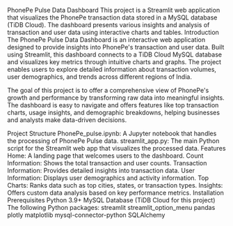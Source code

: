 PhonePe Pulse Data Dashboard
This project is a Streamlit web application that visualizes the PhonePe transaction data stored in a MySQL database (TiDB Cloud). The dashboard presents various insights and analysis of transaction and user data using interactive charts and tables.
Introduction
The PhonePe Pulse Data Dashboard is an interactive web application designed to provide insights into PhonePe's transaction and user data. Built using Streamlit, this dashboard connects to a TiDB Cloud MySQL database and visualizes key metrics through intuitive charts and graphs. The project enables users to explore detailed information about transaction volumes, user demographics, and trends across different regions of India.

The goal of this project is to offer a comprehensive view of PhonePe's growth and performance by transforming raw data into meaningful insights. The dashboard is easy to navigate and offers features like top transaction charts, usage insights, and demographic breakdowns, helping businesses and analysts make data-driven decisions.

Project Structure
PhonePe_pulse.ipynb: A Jupyter notebook that handles the processing of PhonePe Pulse data.
streamlit_app.py: The main Python script for the Streamlit web app that visualizes the processed data.
Features
Home: A landing page that welcomes users to the dashboard.
Count Information: Shows the total transaction and user counts.
Transaction Information: Provides detailed insights into transaction data.
User Information: Displays user demographics and activity information.
Top Charts: Ranks data such as top cities, states, or transaction types.
Insights: Offers custom data analysis based on key performance metrics.
Installation
Prerequisites
Python 3.9+
MySQL Database (TiDB Cloud for this project)
The following Python packages:
streamlit
streamlit_option_menu
pandas
plotly
matplotlib
mysql-connector-python
SQLAlchemy
